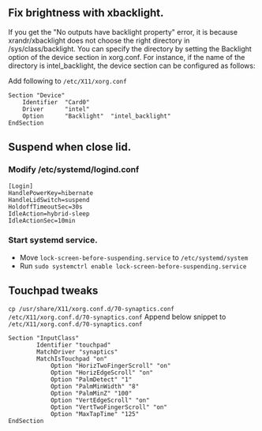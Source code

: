 ## Fix brightness with xbacklight.
If you get the "No outputs have backlight property" error, it is because
xrandr/xbacklight does not choose the right directory in /sys/class/backlight.
You can specify the directory by setting the Backlight option of the device
section in xorg.conf. For instance, if the name of the directory is
intel_backlight, the device section can be configured as follows:

Add following to `/etc/X11/xorg.conf`

```
Section "Device"
    Identifier  "Card0"
    Driver      "intel"
    Option      "Backlight"  "intel_backlight"
EndSection
```

## Suspend when close lid.
### Modify /etc/systemd/logind.conf
```
[Login]
HandlePowerKey=hibernate
HandleLidSwitch=suspend
HoldoffTimeoutSec=30s
IdleAction=hybrid-sleep
IdleActionSec=10min
```

### Start systemd service.
- Move `lock-screen-before-suspending.service` to `/etc/systemd/system`
- Run `sudo systemctrl enable lock-screen-before-suspending.service`

## Touchpad tweaks
`cp /usr/share/X11/xorg.conf.d/70-synaptics.conf /etc/X11/xorg.conf.d/70-synaptics.conf`
Append below snippet to `/etc/X11/xorg.conf.d/70-synaptics.conf`
```
Section "InputClass"
        Identifier "touchpad"
        MatchDriver "synaptics"
        MatchIsTouchpad "on"
            Option "HorizTwoFingerScroll" "on"
            Option "HorizEdgeScroll" "on"
            Option "PalmDetect" "1"
            Option "PalmMinWidth" "8"
            Option "PalmMinZ" "100"
            Option "VertEdgeScroll" "on"
            Option "VertTwoFingerScroll" "on"
            Option "MaxTapTime" "125"
EndSection
```
